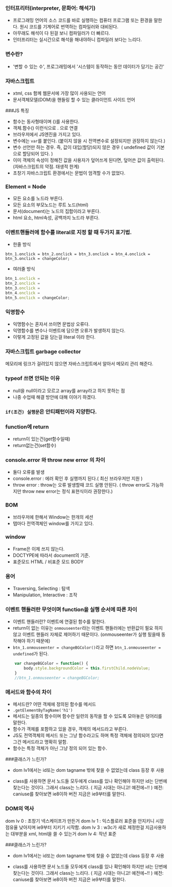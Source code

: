 ### 인터프리터(interpreter, 문화어: 해석기)
- 프로그래밍 언어의 소스 코드를 바로 실행하는 컴퓨터 프로그램 또는 환경을 말한다. 원시 코드를 기계어로 번역하는 컴파일러와 대비된다.
- 아무래도 해석이 다 된걸 보니 컴파일러가 더 빠르다.
- 인터프리터는 실시간으로 해석을 해내야하니 컴파일러 보다는 느리다.

### 변수란? 
- '변할 수 있는 수', 프로그래밍에서 '시스템이 동작하는 동안 데이터가 담기는 공간'

### 자바스크립트 
- xtml, css 함께 웹문서에 가장 많이 사용되는 언어
- 문서객체모델(DOM)을 핸들링 할 수 있는 클라이언트 사이드 언어

###JS 특징
- 함수는 동사형태이며 ()를 사용한다.
- 객체.함수() 이런식으로 . 으로 연결
- 브라우저에서 JS엔진을 가지고 있다.
- 변수에는 `var`를 붙인다. (붙이지 않을 시 전역변수로 설정되지만 권장하지 않는다.)
- 변수 선언만 하는 경우. 즉, 값이 대입(할당)되지 않은 경우 ( undefined 값이 기본으로 할당되어 있다. )
- 이미 객체의 속성이 정해진 값을 사용자가 덮어쓰게 된다면, 덮어쓴 값이 출력된다. (자바스크립트의 약점. 태생적 한계)
- 초창기 자바스크립트 환경에서는 문법이 엄격할 수가 없었다.

### Element = Node
- 모든 요소를 노드라 부른다. 
- 모든 요소의 부모노드는 루트 노드(html)
- 문서(document)는  노드의 집합이라고 부른다.
- html 요소, html속성, 공백까지 노드라 부른다.

### 이벤트핸들러에 함수를 literal로 지정 할 때 두가지 표기법.

- 한줄 방식 

`btn_1.onclick = btn_2.onclick = btn_3.onclick = btn_4.onclick = btn_5.onclick = changeColor;`

- 여러줄 방식

```javascript
btn_1.onclick = 
btn_2.onclick =
btn_3.onclick =
btn_4.onclick =
btn_5.onclick = changeColor;
```

### 익명함수
- 익명함수는 혼자서 쓰이면 문법상 오류다.
- 익명함수를 변수나 이벤트에 담으면 오류가 발생하지 않는다.
- 이렇게 고정된 값을 담는걸 literal 이라 한다.

### 자바스크립트 garbage collector
메모리에 링크가 걸려있지 않으면 자바스크립트에서 알아서 메모리 관리 해준다.

### typeof 쓰면 안되는 이유
- null을 null이라고 모르고 array를 array라고 하지 못하는 점 
- 나중 수업때 해결 방안에 대해 이야기 하겠다.

### `if(조건) 실행문`은 안티패턴이라 지양한다.

### function에 return 
- return이 있는건(get함수일때) 
- return없는건(set함수)

### console.error 와 throw new error 의 차이  
- 둘다 오류를 발생 
- console.error : 에러 확인 후 실행까지 된다.( 최신 브라우저만 지원 ) 
- throw error :  throw는 오류 발생할때 코드 실행 안된다. ( throw error도 가능하지만 throw new error는 정식 표현식이라 권장한다.)

### BOM 
- 브라우저에 한해서 Window는 한개의 세션 
- 탭마다 전역객체인 window를 가지고 있다.

### window
- Frame은 이제 쓰지 않는다.
- DOCTYPE에 따라서 document의 기준.
- 표준모드 HTML  /  비표준 모드 BODY 

### 용어
- Traversing, Selecting : 탐색
- Manipulation, Interactive : 조작

### 이벤트 핸들러란 무엇이며 function을 실행 순서에 따른 차이
- 이벤트 핸들러란? 이벤트에 연결된 함수를 말한다.
- return이 없는 이유는 `onmouseenter`라는 이벤트 핸들러에는 반환값이 필요 하지 않고 이벤트 핸들러 자체로 제어하기 때문이다. (onmouseenter가 실행 됬을때 동작해야 하기 때문에)
- `btn_1.onmouseenter = changeBGColor()`라고 하면 `btn_1.onmouseenter = undefined`가 된다.

```javascript
	var changeBGColor = function() {
		body.style.backgroundColor = this.firstChild.nodeValue;
	}
	//btn_1.onmouseenter = changeBGColor; 
```

### 메서드와 함수의 차이
- 메서드란? 어떤 객체에 정의된 함수를 메서드
- `.getElementByTagName('h1')`
- 메서드는 일종의 함수이며 함수란 일련의 동작을 할 수 있도록 모아놓은 덩어리를 말한다.
- 함수가 객체를 포함하고 있을 경우, 객체의 메서드라고 부른다.
- JS도 전역객체의 메서드 또는 그냥 함수라고도 하며 특정 객체에 정의되어 있다면 그건 메서드라고 명확히 말함.
- 함수는 특정 객체가 아닌 그냥 정의 되어 있는 함수.

###클래스가 느린가?
- dom lv1에서는 id또는 dom tagname 밖에 찾을 수 없었는데
class 등장 후 사용

- class를 사용하면 문서 노드들 모두에게 class를 있나 확인해야 하지만
id는 단번에 찾는다는 것이다. 그래서 class는 느리다.
( 지금 시대는 아니고! 예전에~!! )
예전: caniuse를 찾아보면 ie8이하 버전 
지금은 ie9부터를 말한다.

### DOM의 역사

dom lv 0 : 초창기 넥스케이프가 만든거
dom lv 1 : 
익스플로러 표준을 안지키니 시장점유율 낮아지며 ie9부터 지키기 시작함.
dom lv 3 : w3c가 새로 제정한걸 지금사용하는 대부분을 xml, html을 쓸 수 있는거
dom lv 4: 작년 표준

###클래스가 느린가?
- dom lv1에서는 id또는 dom tagname 밖에 찾을 수 없었는데
class 등장 후 사용

- class를 사용하면 문서 노드들 모두에게 class를 있나 확인해야 하지만
id는 단번에 찾는다는 것이다. 그래서 class는 느리다.
( 지금 시대는 아니고! 예전에~!! )
예전: caniuse를 찾아보면 ie8이하 버전 
지금은 ie9부터를 말한다.